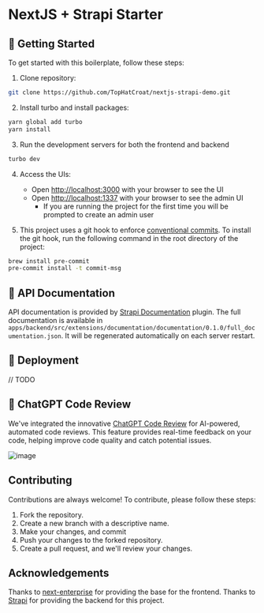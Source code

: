 # NextJS + Strapi Starter

## 🎯 Getting Started

To get started with this boilerplate, follow these steps:

1. Clone repository:

```bash
git clone https://github.com/TopHatCroat/nextjs-strapi-demo.git
```

2. Install turbo and install packages:

```bash
yarn global add turbo
yarn install
```

3. Run the development servers for both the frontend and backend

```bash
turbo dev
```

4. Access the UIs: 
   * Open [http://localhost:3000](http://localhost:3000) with your browser to see the UI
   * Open [http://localhost:1337](http://localhost:1337) with your browser to see the admin UI
     * If you are running the project for the first time you will be prompted to create an admin user

5. This project uses a git hook to enforce [conventional commits](https://github.com/qoomon/git-conventional-commits). To install the git hook, run the following command in the root directory of the project:

```sh
brew install pre-commit
pre-commit install -t commit-msg
```

## 📜 API Documentation

API documentation is provided by [Strapi Documentation](https://github.com/strapi/strapi/tree/main/packages/plugins/documentation) plugin.
The full documentation is available in `apps/backend/src/extensions/documentation/documentation/0.1.0/full_documentation.json`.
It will be regenerated automatically on each server restart.


## 🚀 Deployment

// TODO

## 🤖 ChatGPT Code Review

We've integrated the innovative [ChatGPT Code Review](https://github.com/anc95/ChatGPT-CodeReview) for AI-powered,
automated code reviews. This feature provides real-time feedback on your code, helping improve code quality and catch
potential issues.

![image](https://user-images.githubusercontent.com/28964599/233685071-e1371edf-6359-41c3-a989-335d6ee09cb7.png)

## Contributing

Contributions are always welcome! To contribute, please follow these steps:

1. Fork the repository.
2. Create a new branch with a descriptive name.
3. Make your changes, and commit
4. Push your changes to the forked repository.
5. Create a pull request, and we'll review your changes.

## Acknowledgements

Thanks to [next-enterprise](https://github.com/Blazity/next-enterprise) for providing the base for the frontend.
Thanks to [Strapi](https://strapi.io/) for providing the backend for this project.
